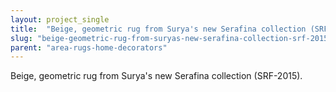 ```yaml
---
layout: project_single
title:  "Beige, geometric rug from Surya's new Serafina collection (SRF-2015)."
slug: "beige-geometric-rug-from-suryas-new-serafina-collection-srf-2015"
parent: "area-rugs-home-decorators"
---
```

Beige, geometric rug from Surya's new Serafina collection (SRF-2015).